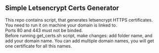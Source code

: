 ## Simple Letsencrypt Certs Generator

This repo contains script, that generates letsencrypt HTTPS certificates.   
You need to run it on machine your domain is linked to.   
Ports 80 and 443 must not be binded.   
Before running get_certs.sh script, make changes: add folder name, and add your domain name. You can add multiple domain names, you will get one certificate for all this names.   